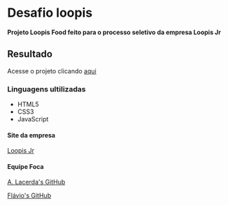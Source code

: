 # Desafio loopis

**Projeto Loopis Food feito para o processo seletivo da empresa Loopis Jr**


## Resultado
Acesse o projeto clicando [aqui](https://ndbzika.github.io/desafio-loopis/)


### Linguagens ultilizadas
* HTML5
* CSS3
* JavaScript


#### Site da empresa 
[Loopis Jr](https://loopisjr.com.br/)


#### Equipe Foca
[A. Lacerda's GitHub](https://github.com/AntLacerda)

[Flávio's GitHub](https://github.com/ndbzika)


